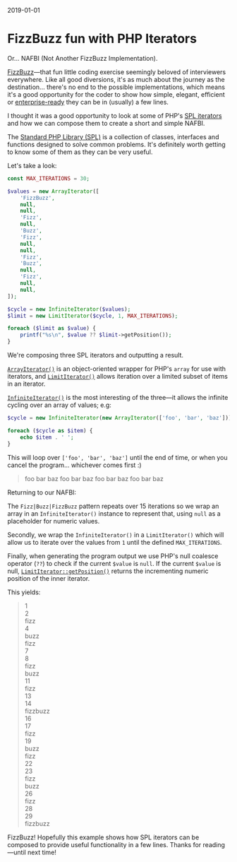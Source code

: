 2019-01-01

# FizzBuzz fun with PHP Iterators

Or... NAFBI (Not Another FizzBuzz Implementation).

[FizzBuzz](https://en.wikipedia.org/wiki/Fizz_buzz)—that fun little coding exercise seemingly beloved of interviewers everywhere. Like all good diversions, it's as much about the journey as the destination... there's no end to the possible implementations, which means it's a good opportunity for the coder to show how simple, elegant, efficient or [enterprise-ready](https://github.com/EnterpriseQualityCoding/FizzBuzzEnterpriseEdition) they can be in (usually) a few lines.

I thought it was a good opportunity to look at some of PHP's [SPL iterators](http://php.net/manual/en/spl.iterators.php) and how we can compose them to create a short and simple NAFBI.

The [Standard PHP Library (SPL)](http://php.net/manual/en/intro.spl.php) is a collection of classes, interfaces and functions designed to solve common problems. It's definitely worth getting to know some of them as they can be very useful.

Let's take a look:

```php
const MAX_ITERATIONS = 30;

$values = new ArrayIterator([
    'FizzBuzz',
    null,
    null,
    'Fizz',
    null,
    'Buzz',
    'Fizz',
    null,
    null,
    'Fizz',
    'Buzz',
    null,
    'Fizz',
    null,
    null,
]);

$cycle = new InfiniteIterator($values);
$limit = new LimitIterator($cycle, 1, MAX_ITERATIONS);

foreach ($limit as $value) {
    printf("%s\n", $value ?? $limit->getPosition());
}
```

We're composing three SPL iterators and outputting a result.

[`ArrayIterator()`](http://php.net/manual/en/class.arrayiterator.php) is an object-oriented wrapper for PHP's `array` for use with iterators, and [`LimitIterator()`](http://php.net/manual/en/class.limititerator.php) allows iteration over a limited subset of items in an iterator.

[`InfiniteIterator()`](http://php.net/manual/en/class.infiniteiterator.php) is the most interesting of the three—it allows the infinite cycling over an array of values; e.g:

```php
$cycle = new InfiniteIterator(new ArrayIterator(['foo', 'bar', 'baz']));

foreach ($cycle as $item) {
    echo $item . ' ';
}
```

This will loop over `['foo', 'bar', 'baz']` until the end of time, or when you cancel the program... whichever comes first :)

> foo bar baz foo bar baz foo bar baz foo bar baz

Returning to our NAFBI:

The `Fizz|Buzz|FizzBuzz` pattern repeats over 15 iterations so we wrap an array in an `InfiniteIterator()` instance to represent that, using `null` as a placeholder for numeric values.

Secondly, we wrap the `InfiniteIterator()` in a `LimitIterator()` which will allow us to iterate over the values from `1` until the defined `MAX_ITERATIONS`.

Finally, when generating the program output we use PHP's null coalesce operator (`??`) to check if the current `$value` is `null`. If the current `$value` is null, [`LimitIterator::getPosition()`](http://php.net/manual/en/limititerator.getposition.php) returns the incrementing numeric position of the inner iterator.

This yields:

> 1  
> 2  
> fizz  
> 4  
> buzz  
> fizz  
> 7  
> 8  
> fizz  
> buzz  
> 11  
> fizz  
> 13  
> 14  
> fizzbuzz  
> 16  
> 17  
> fizz  
> 19  
> buzz  
> fizz  
> 22  
> 23  
> fizz  
> buzz  
> 26  
> fizz  
> 28  
> 29  
> fizzbuzz  

FizzBuzz! Hopefully this example shows how SPL iterators can be composed to provide useful functionality in a few lines. Thanks for reading—until next time!
